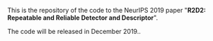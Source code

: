 This is the repository of the code to the NeurIPS 2019 paper "**R2D2: Repeatable and Reliable Detector and Descriptor**".

The code will be released in December 2019..
